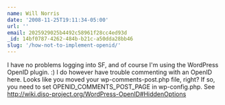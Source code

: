 ```yaml
---
name: Will Norris
date: '2008-11-25T19:11:34-05:00'
url: ''
email: 2025929025b4492c58961f28cc4ed93d
_id: 14bf0787-4262-484b-b21c-a50dda28bb46
slug: '/how-not-to-implement-openid/'
---
```


I have no problems logging into SF, and of course I'm using the WordPress
OpenID plugin. :) I do however have trouble commenting with an OpenID here.
Looks like you moved your wp-comments-post.php file, right? If so, you need to
set OPENID_COMMENTS_POST_PAGE in wp-config.php. See
http://wiki.diso-project.org/WordPress-OpenID#HiddenOptions
